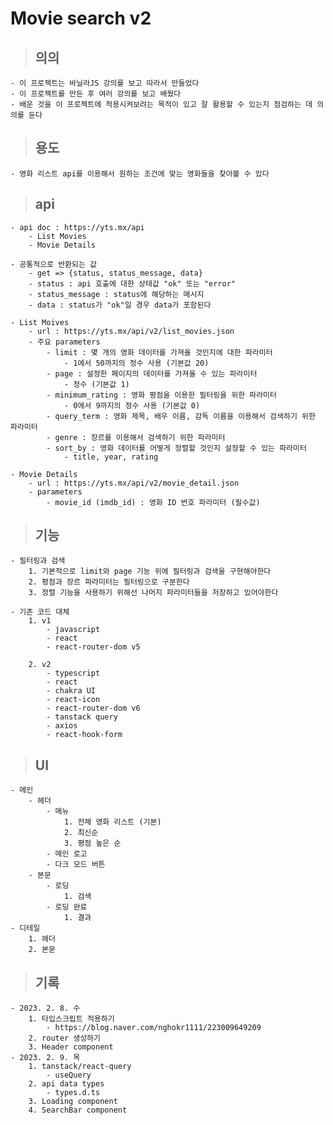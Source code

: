 # Movie search v2

> ## 의의

    - 이 프로젝트는 바닐라JS 강의를 보고 따라서 만들었다
    - 이 프로젝트를 만든 후 여러 강의를 보고 배웠다
    - 배운 것을 이 프로젝트에 적용시켜보려는 목적이 있고 잘 활용할 수 있는지 점검하는 데 의의를 둔다

> ## 용도

    - 영화 리스트 api를 이용해서 원하는 조건에 맞는 영화들을 찾아볼 수 있다

> ## api

    - api doc : https://yts.mx/api
        - List Movies
        - Movie Details

    - 공통적으로 반환되는 값
        - get => {status, status_message, data}
        - status : api 호출에 대한 상태값 "ok" 또는 "error"
        - status_message : status에 해당하는 메시지
        - data : status가 "ok"일 경우 data가 포함된다

    - List Moives
        - url : https://yts.mx/api/v2/list_movies.json
        - 주요 parameters
            - limit : 몇 개의 영화 데이터를 가져올 것인지에 대한 파라미터
                - 1에서 50까지의 정수 사용 (기본값 20)
            - page : 설정한 페이지의 데이터를 가져올 수 있는 파라미터
                - 정수 (기본값 1)
            - minimum_rating : 영화 평점을 이용한 필터링을 위한 파라미터
                - 0에서 9까지의 정수 사용 (기본값 0)
            - query_term : 영화 제목, 배우 이름, 감독 이름을 이용해서 검색하기 위한 파라미터
            - genre : 장르를 이용해서 검색하기 위한 파라미터
            - sort_by : 영화 데이터를 어떻게 정렬할 것인지 설정할 수 있는 파라미터
                - title, year, rating

    - Movie Details
        - url : https://yts.mx/api/v2/movie_detail.json
        - parameters
            - movie_id (imdb_id) : 영화 ID 번호 파라미터 (필수값)

> ## 기능

    - 필터링과 검색
        1. 기본적으로 limit와 page 기능 위에 필터링과 검색을 구현해야한다
        2. 평점과 장르 파라미터는 필터링으로 구분한다
        3. 정렬 기능을 사용하기 위해선 나머지 파라미터들을 저장하고 있어야한다

    - 기존 코드 대체
        1. v1
            - javascript
            - react
            - react-router-dom v5

        2. v2
            - typescript
            - react
            - chakra UI
            - react-icon
            - react-router-dom v6
            - tanstack query
            - axios
            - react-hook-form

> ## UI

    - 메인
        - 헤더
            - 메뉴
                1. 전체 영화 리스트 (기본)
                2. 최신순
                3. 평점 높은 순
            - 메인 로고
            - 다크 모드 버튼
        - 본문
            - 로딩
                1. 검색
            - 로딩 완료
                1. 결과
    - 디테일
        1. 헤더
        2. 본문

> ## 기록

    - 2023. 2. 8. 수
        1. 타입스크립트 적용하기
            - https://blog.naver.com/nghokr1111/223009649209
        2. router 생성하기
        3. Header component
    - 2023. 2. 9. 목
        1. tanstack/react-query
            - useQuery
        2. api data types
            - types.d.ts
        3. Loading component
        4. SearchBar component
